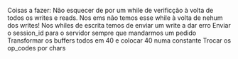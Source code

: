 Coisas a fazer:
Não esquecer de por um while de verificção à volta de todos os writes e reads. Nos ems não temos esse while à volta de nehum dos writes!
Nos whiles de escrita temos de enviar um write a dar erro
Enviar o session_id para o servidor sempre que mandarmos um pedido
Transformar os buffers todos em 40 e colocar 40 numa constante
Trocar os op_codes por chars